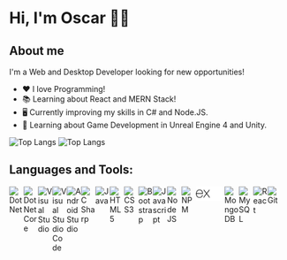 # Hi, I'm Oscar 👋🏽

## About me

I'm a Web and Desktop Developer looking for new opportunities!

- ❤️ I love Programming!
- 📚 Learning about React and MERN Stack!
- 🖥️ Currently improving my skills in C# and Node.JS.
- 👾 Learning about Game Development in Unreal Engine 4 and Unity.

![Top Langs](https://github-readme-stats.vercel.app/api/top-langs/?username=oduranc&theme=dracula#gh-dark-mode-only)
![Top Langs](https://github-readme-stats.vercel.app/api/top-langs/?username=oduranc#gh-light-mode-only)

## Languages and Tools:

<img align="left" alt="Dot Net" width="26px" src="https://cdn.jsdelivr.net/gh/devicons/devicon/icons/dot-net/dot-net-original.svg" />

<img align="left" alt="Dot Net Core" width="26px" src="https://cdn.jsdelivr.net/gh/devicons/devicon/icons/dotnetcore/dotnetcore-original.svg" />

<img align="left" alt="Visual Studio" width="26px" src="https://cdn.jsdelivr.net/gh/devicons/devicon/icons/visualstudio/visualstudio-plain.svg" />

<img align="left" alt="Visual Studio Code" width="26px" src="https://cdn.jsdelivr.net/gh/devicons/devicon/icons/vscode/vscode-original.svg" />

<img align="left" alt="Android Studio" width="26px" src="https://cdn.jsdelivr.net/gh/devicons/devicon/icons/androidstudio/androidstudio-original.svg" />

<img align="left" alt="C Sharp" width="26px" src="https://cdn.jsdelivr.net/gh/devicons/devicon/icons/csharp/csharp-original.svg" />

<img align="left" alt="Java" width="26px" src="https://cdn.jsdelivr.net/gh/devicons/devicon/icons/java/java-original.svg" />

<img align="left" alt="HTML5" width="26px" src="https://cdn.jsdelivr.net/gh/devicons/devicon/icons/html5/html5-original.svg" />

<img align="left" alt="CSS3" width="26px" src="https://cdn.jsdelivr.net/gh/devicons/devicon/icons/css3/css3-original.svg" />

<img align="left" alt="Bootstrap" width="26px" src="https://cdn.jsdelivr.net/gh/devicons/devicon/icons/bootstrap/bootstrap-original.svg" />

<img align="left" alt="Javascript" width="26px" src="https://cdn.jsdelivr.net/gh/devicons/devicon/icons/javascript/javascript-original.svg" />

<img align="left" alt="Node JS" width="26px" src="https://cdn.jsdelivr.net/gh/devicons/devicon/icons/nodejs/nodejs-original.svg" />

<img align="left" alt="NPM" width="26px" src="https://cdn.jsdelivr.net/gh/devicons/devicon/icons/npm/npm-original-wordmark.svg" />

<img align="left" alt="Express" width="26px" src="express-lightmode.svg#gh-light-mode-only" />

<img align="left" alt="Express" width="26px" src="express-darkmode.svg#gh-dark-mode-only" />

<img align="left" alt="MongoDB" width="26px" src="https://cdn.jsdelivr.net/gh/devicons/devicon/icons/mongodb/mongodb-original.svg" />

<img align="left" alt="MySQL" width="26px" src="https://cdn.jsdelivr.net/gh/devicons/devicon/icons/mysql/mysql-original.svg" />

<img align="left" alt="React" width="26px" src="https://cdn.jsdelivr.net/gh/devicons/devicon/icons/react/react-original.svg" />

<img align="left" alt="Git" width="26px" src="https://cdn.jsdelivr.net/gh/devicons/devicon/icons/git/git-original.svg" />

